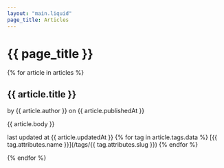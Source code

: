 ```yaml
---
layout: "main.liquid"
page_title: Articles
---
```


# {{ page_title }}

{% for article in articles %}
<article>

  ## {{ article.title }}
  by {{ article.author }} on {{ article.publishedAt }}

  {{ article.body }}

  last updated at {{ article.updatedAt }}
  {% for tag in article.tags.data %}
    [{{ tag.attributes.name }}](/tags/{{ tag.attributes.slug }})
  {% endfor %}
</article>
{% endfor %}
